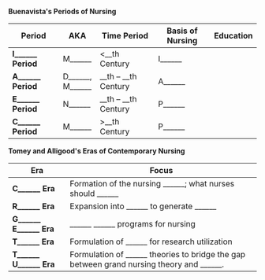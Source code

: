 **Buenavista's Periods of Nursing**

| Period                   | AKA                             | Time Period             | Basis of Nursing | Education |
| ------------------------ | ------------------------------- | ----------------------- | ---------------- | --------- |
| **I\_\_\_\_\_\_ Period** | M\_\_\_\_\_\_                   | <\_\_th Century         | I\_\_\_\_\_\_    |           |
| **A\_\_\_\_\_\_ Period** | D\_\_\_\_\_\_,<br>M\_\_\_\_\_\_ | \_\_th – \_\_th Century | A\_\_\_\_\_\_    |           |
| **E\_\_\_\_\_\_ Period** | N\_\_\_\_\_\_                   | \_\_th – \_\_th Century | P\_\_\_\_\_\_    |           |
| **C\_\_\_\_\_\_ Period** | M\_\_\_\_\_\_                   | >\_\_th Century         | P\_\_\_\_\_\_    |           |

**Tomey and Alligood's Eras of Contemporary Nursing**

| Era                                 | Focus                                                                                                 |
| ----------------------------------- | ----------------------------------------------------------------------------------------------------- |
| **C\_\_\_\_\_\_ Era**               | Formation of the nursing \_\_\_\_\_\_; what nurses should \_\_\_\_\_\_                                |
| **R\_\_\_\_\_\_ Era**               | Expansion into \_\_\_\_\_\_ to generate \_\_\_\_\_\_                                                  |
| **G\_\_\_\_\_\_ E\_\_\_\_\_\_ Era** | \_\_\_\_\_\_ \_\_\_\_\_\_ programs for nursing                                                        |
| **T\_\_\_\_\_\_ Era**               | Formulation of \_\_\_\_\_\_ for research utilization                                                  |
| **T\_\_\_\_\_\_ U\_\_\_\_\_\_ Era** | Formulation of \_\_\_\_\_\_ theories to bridge the gap between grand nursing theory and \_\_\_\_\_\_. |

